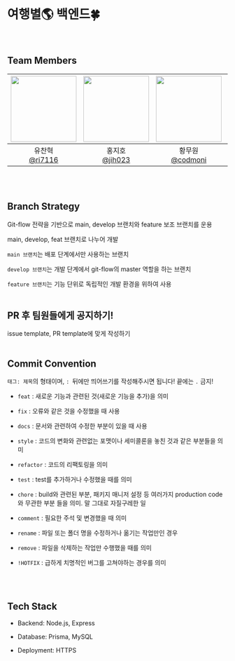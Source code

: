 # 여행별🌎 백엔드🍀
<br>

## Team Members
|<img src="https://avatars.githubusercontent.com/u/121166835?v=4" width="150" height="150"/>|<img src="https://avatars.githubusercontent.com/u/144138489?v=4" width="150" height="150"/>|<img src="https://avatars.githubusercontent.com/u/160315926?v=4" width="150" height="150"/>|<img src="https://avatars.githubusercontent.com/u/81412484?v=4" width="150" height="150"/>|
|:-:|:-:|:-:|:-:|
|유찬혁<br/>[@ri7116](https://github.com/ri7116)|홍지호<br/>[@jih023](https://github.com/jih023)|황무원<br/>[@codmoni](https://github.com/codmoni)|이상원<br/>[@sangwon02](https://github.com/sangwon02)|
<br>
<br>

## Branch Strategy
Git-flow 전략을 기반으로 main, develop 브랜치와 feature 보조 브랜치를 운용 

main, develop, feat 브랜치로 나누어 개발

`main 브랜치`는 배포 단계에서만 사용하는 브랜치

`develop 브랜치`는 개발 단계에서 git-flow의 master 역할을 하는 브랜치

`feature 브랜치`는 기능 단위로 독립적인 개발 환경을 위하여 사용
<br>
<br>


## PR 후 팀원들에게 공지하기!
issue template, PR template에 맞게 작성하기
<br>
<br>


## Commit Convention
`태그: 제목`의 형태이며, `: `뒤에만 띄어쓰기를 작성해주시면 됩니다!
끝에는 `.` 금지!

 - `feat` : 새로운 기능과 관련된 것(새로운 기능을 추가)을 의미

 - `fix` : 오류와 같은 것을 수정했을 때 사용

 - `docs` : 문서와 관련하여 수정한 부분이 있을 때 사용

 - `style` : 코드의 변화와 관련없는 포맷이나 세미콜론을 놓친 것과 같은 부분들을 의미

 - `refactor` : 코드의 리팩토링을 의미

 - `test` : test를 추가하거나 수정했을 때를 의미

 - `chore` : build와 관련된 부분, 패키지 매니저 설정 등 여러가지 production code와 무관한 부분 들을 의미. 말 그대로 자질구레한 일

 - `comment` : 필요한 주석 및 변경했을 때 의미

 - `rename` : 파일 또는 폴더 명을 수정하거나 옮기는 작업만인 경우

 - `remove` : 파일을 삭제하는 작업만 수행했을 때를 의미

 - `!HOTFIX` : 급하게 치명적인 버그를 고쳐야하는 경우를 의미

<br>
<br>

## Tech Stack

- Backend: Node.js, Express

- Database: Prisma, MySQL 

- Deployment: HTTPS

